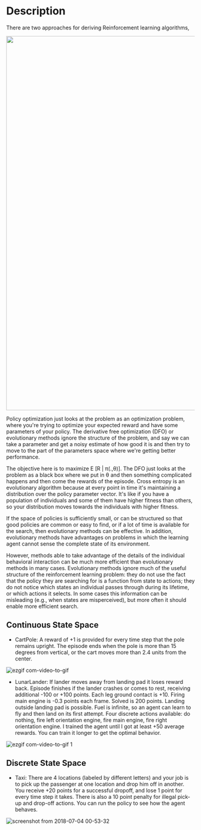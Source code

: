 # Description

There are two approaches for deriving Reinforcement learning algorithms,

<img src = "https://user-images.githubusercontent.com/19307995/42143368-0003521a-7db5-11e8-8b26-4476fcf7347d.png" width = "1000" margin = "1000"/>

Policy optimization just looks at the problem as an optimization problem, where you're trying to optimize your expected reward and have some parameters of your policy. The derivative free optimization (DFO) or evolutionary methods ignore the structure of the problem, and say we can take a parameter and get a noisy estimate of how good it is and then try to move to the part of the parameters space where we're getting better performance.

The objective here is to maximize E [R | π(.,θ)]. The DFO just looks at the problem as a black box where we put in θ and then something complicated happens and then come the rewards of the episode. Cross entropy is an evolutionary algorithm because at every point in time it's maintaining a distribution over the policy parameter vector. It's like if you have a population of individuals and some of them have higher fitness than others, so your distribution moves towards the individuals with higher fitness. 

If the space of policies is sufficiently small, or can be structured so that good policies are common or easy to find, or if a lot of time is available for the search, then evolutionary methods can be effective. In addition, evolutionary methods have advantages on problems in which  the learning agent cannot sense the complete state of its environment.

However, methods able to take advantage of the details of the individual behavioral interaction can be much more efficient than evolutionary methods in many cases. Evolutionary methods ignore much of the useful structure of the reinforcement learning problem: they do not use the fact that the policy they are searching for is a function from state to actions; they do not notice which states an individual passes through during its lifetime, or which actions it selects. In some cases this information can be misleading (e.g., when states are misperceived), but more often it should enable more efficient search. 



## Continuous State Space

+ CartPole: A reward of +1 is provided for every time step that the pole remains upright. The episode ends when the pole is more than 15 degrees from vertical, or the cart moves more than 2.4 units from the center.

![ezgif com-video-to-gif](https://user-images.githubusercontent.com/19307995/42143893-ec24217c-7db7-11e8-9543-4891e1d5de7d.gif)


+ LunarLander: If lander moves away from landing pad it loses reward back. Episode finishes if the lander crashes or comes to rest, receiving additional -100 or +100 points. Each leg ground contact is +10. Firing main engine is -0.3 points each frame. Solved is 200 points. Landing outside landing pad is possible. Fuel is infinite, so an agent can learn to fly and then land on its first attempt. Four discrete actions available: do nothing, fire left orientation engine, fire main engine, fire right orientation engine. I trained the agent until I got at least +50 average rewards. You can train it longer to get the optimal behavior.

![ezgif com-video-to-gif 1](https://user-images.githubusercontent.com/19307995/42178987-a83df1ce-7e32-11e8-8bc8-1ee48eb1e57d.gif)



## Discrete State Space

+ Taxi: There are 4 locations (labeled by different letters) and your job is to pick up the passenger at one location and drop him off in another. You receive +20 points for a successful dropoff, and lose 1 point for every time step it takes. There is also a 10 point penalty for illegal pick-up and drop-off actions. You can run the policy to see how the agent behaves.

![screenshot from 2018-07-04 00-53-32](https://user-images.githubusercontent.com/19307995/42248342-539ffe7a-7f25-11e8-842d-823bb129edb9.png)



